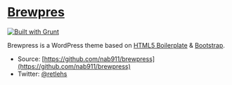 # [Brewpres](http://www.Barnestormer.co/)

[![Built with Grunt](https://cdn.gruntjs.com/builtwith.png)](http://gruntjs.com/)

Brewpress is a WordPress theme based on [HTML5 Boilerplate](http://html5boilerplate.com/) & [Bootstrap](http://getbootstrap.com/).

* Source: [https://github.com/nab911/brewpress](https://github.com/nab911/brewpress)
* Twitter: [@retlehs](https://twitter.com/thebarnestormer)